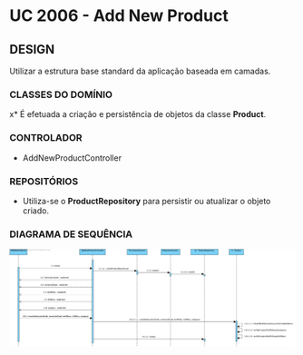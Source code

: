 # UC 2006 - Add New Product #

## DESIGN ##

Utilizar a estrutura base standard da aplicação baseada em camadas.

### CLASSES DO DOMÍNIO ###
x* É efetuada a criação e persistência de objetos da classe **Product**.

### CONTROLADOR ###
* AddNewProductController

### REPOSITÓRIOS ###
* Utiliza-se o **ProductRepository** para persistir ou atualizar o objeto criado.

### DIAGRAMA DE SEQUÊNCIA ###

![SD_AddNewProduct.png](SD_AddNewProduct.png)